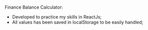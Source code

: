 Finance Balance Calculator:

- Developed to practice my skills in ReactJs;
- All values has been saved in localStorage to be easily handled;

